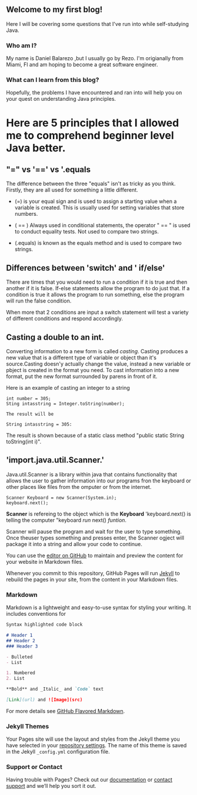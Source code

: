 ## Welcome to my first blog!
   Here I will be covering some questions that I've run into while self-studying Java.  
   
### Who am I?
   My name is Daniel Balarezo ,but I usually go by Rezo. I'm origianally from Miami, Fl and am hoping to become a great software engineer.
   
### What can I learn from this blog?
   Hopefully, the problems I have encountered and ran into will help you on your quest on understanding Java principles.

# Here are 5 principles that I allowed me to comprehend beginner level Java better.

## "=" vs '==' vs '.equals

The difference between the three "equals" isn't as tricky as you think. Firstly, they are all used for something a little different.
* (=) is your equal sign and is used to assign a starting value when a variable is created. This is usually used for setting variables that store numbers.

* ( == ) Always used in conditional statements, the operator " == " is used to conduct equality tests. Not used to compare two strings.

* (.equals) is known as the equals method and is used to compare two strings. 

## Differences between 'switch' and ' if/else'

There are times that you would need to run a condition if it is true and then another if it is false. If-else statements allow the program to do just that. If a condition is true it allows the program to run something, else the program will run the false condition.

When more that 2 conditions are input a switch statement will test a variety of different conditions and respond accordingly.

## Casting a double to an int.

Converting information to a new form is called *casting*. Casting produces a new value that is a different type of variable or object than it's source.Casting doesn'y actually change the value, instead a new variable or pbject is created in the format you need.
To cast information into a new format, put the new format surrounded by parens in front of it.

Here is an example of casting an integer to a string

```
int number = 305;
Sting intasstring = Integer.toString(number);

The result will be

String intasstring = 305:
```

The result is shown because of a static class method  "public static String toString(int i)".

## 'import.java.util.Scanner.'

Java.util.Scanner is a library within java that contains functionality that allows the user to gather information into our programs fron the keyboard or other places like files from the omputer or from the internet. 

```
Scanner Keyboard = new Scanner(System.in);
keyboard.next();
```
**Scanner** is refereing to the object which is the **Keyboard**
'keyboard.next() is telling the computer "keyboard *run* next() *funtion*.

Scanner will pause the program and wait for the user to type something. Once theuser types something and presses enter, the Scanner ogject will package it into a string and allow your code to continue.






You can use the [editor on GitHub](https://github.com/DanRezo/First-Timers/edit/master/README.md) to maintain and preview the content for your website in Markdown files.

Whenever you commit to this repository, GitHub Pages will run [Jekyll](https://jekyllrb.com/) to rebuild the pages in your site, from the content in your Markdown files.

### Markdown

Markdown is a lightweight and easy-to-use syntax for styling your writing. It includes conventions for

```markdown
Syntax highlighted code block

# Header 1
## Header 2
### Header 3

- Bulleted
- List

1. Numbered
2. List

**Bold** and _Italic_ and `Code` text

[Link](url) and ![Image](src)
```

For more details see [GitHub Flavored Markdown](https://guides.github.com/features/mastering-markdown/).

### Jekyll Themes

Your Pages site will use the layout and styles from the Jekyll theme you have selected in your [repository settings](https://github.com/DanRezo/First-Timers/settings). The name of this theme is saved in the Jekyll `_config.yml` configuration file.

### Support or Contact

Having trouble with Pages? Check out our [documentation](https://help.github.com/categories/github-pages-basics/) or [contact support](https://github.com/contact) and we’ll help you sort it out.
